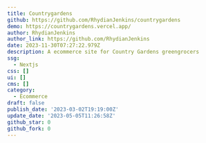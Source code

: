 ```yaml
---
title: Countrygardens
github: https://github.com/RhydianJenkins/countrygardens
demo: https://countrygardens.vercel.app/
author: RhydianJenkins
author_link: https://github.com/RhydianJenkins
date: 2023-11-30T07:27:22.979Z
description: A ecommerce site for Country Gardens greengrocers
ssg:
  - Nextjs
css: []
ui: []
cms: []
category:
  - Ecommerce
draft: false
publish_date: '2023-03-02T19:19:00Z'
update_date: '2023-05-05T11:26:58Z'
github_star: 0
github_fork: 0
---
```

